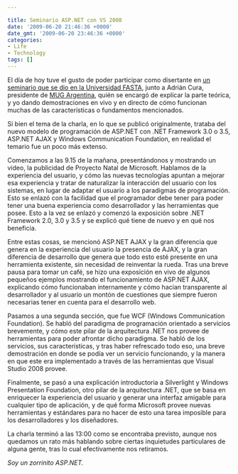 ```yaml
---

title: Seminario ASP.NET con VS 2008
date: '2009-06-20 21:46:36 +0000'
date_gmt: '2009-06-20 23:46:36 +0000'
categories:
- Life
- Technology
tags: []
---
```


El día de hoy tuve el gusto de poder participar como disertante en [un seminario que se dio en la Universidad FASTA](http://www.mug.org.ar/Eventos/3307.aspx), junto a Adrián Cura, presidente de [MUG Argentina](http://www.mug.org.ar/), quién se encargó de explicar la parte teórica, y yo dando demostraciones en vivo y en directo de cómo funcionan muchas de las características o fundamentos mencionados.

Si bien el tema de la charla, en lo que se publicó originalmente, trataba del nuevo modelo de programación de ASP.NET con .NET Framework 3.0 o 3.5, ASP.NET AJAX y Windows Communication Foundation, en realidad el temario fue un poco más extenso.

Comenzamos a las 9.15 de la mañana, presentándonos y mostrando un video, la publicidad de Proyecto Natal de Microsoft. Hablamos de la experiencia del usuario, y cómo las nuevas tecnologías apuntan a mejorar esa experiencia y tratar de naturalizar la interacción del usuario con los sistemas, en lugar de adaptar el usuario a los paradigmas de programación. Esto se enlazó con la facilidad que el programador debe tener para poder tener una buena experiencia como desarrollador y las herramientas que posee. Esto a la vez se enlazó y comenzó la exposición sobre .NET Framework 2.0, 3.0 y 3.5 y se explicó qué tiene de nuevo y en qué nos beneficia.

Entre estas cosas, se mencionó ASP.NET AJAX y la gran diferencia que genera en la experiencia del usuario la presencia de AJAX, y la gran diferencia de desarrollo que genera que todo esto esté presente en una herramienta existente, sin necesidad de reinventar la rueda. Tras una breve pausa para tomar un café, se hizo una exposición en vivo de algunos pequeños ejemplos mostrando el funcionamiento de ASP.NET AJAX, explicando cómo funcionaban internamente y cómo hacían transparente al desarrollador y al usuario un montón de cuestiones que siempre fueron necesarias tener en cuenta para el desarrollo web.

Pasamos a una segunda sección, que fue WCF (Windows Communication Foundation). Se habló del paradigma de programación orientado a servicios brevemente, y cómo este pilar de la arquitectura .NET nos provee de herramientas para poder afrontar dicho paradigma. Se habló de los servicios, sus características, y tras haber refrescado todo eso, una breve demostración en donde se podía ver un servicio funcionando, y la manera en que este era implementado a través de las herramientas que Visual Studio 2008 provee.

Finalmente, se pasó a una explicación introductoria a Silverlight y Windows Presentation Foundation, otro pilar de la arquitectura .NET, que se basa en enriquecer la experiencia del usuario y generar una interfaz amigable para cualquier tipo de aplicación, y de qué forma Microsoft provee nuevas herramientas y estándares para no hacer de esto una tarea imposible para los desarrolladores y los diseñadores.

La charla terminó a las 13:00 como se encontraba previsto, aunque nos quedamos un rato más hablando sobre ciertas inquietudes particulares de alguna gente, tras lo cual efectivamente nos retiramos.

_Soy un zorrinito ASP.NET._
